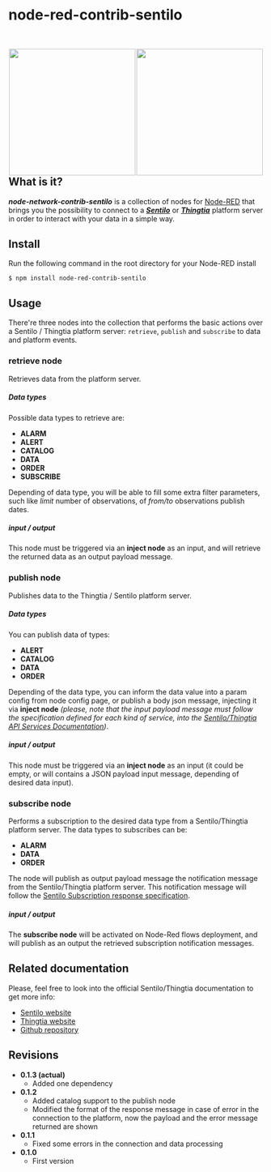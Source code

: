 node-red-contrib-sentilo
========================

<div style="width: 100%; margin: 50px 0px 250px 0px; border: 0px;">
	<div style="width: 50%; float: left; text-align: center; v-align: top; border: 0px;">
		<a href="http://www.sentilo.io" target="_blank" title="www.sentilo.io" alt="www.sentilo.io" style="border: 0px;">
			<img src="http://www.sentilo.io/wordpress/wp-content/uploads/2013/11/ori_SENTILO_sol_negre.png" width="250px">
		</a>
	</div>
	<div style="width: 50%; float: left; text-align: center; v-align: top; border: 0px;">
		<a href="http://www.thingtia.cloud" target="_blank" title="http://www.thingtia.cloud" alt="http://www.thingtia.cloud" style="border: 0px;">
			<img src="http://www.thingtia.cloud/wp-content/uploads/2016/11/Logo-Thingtia-grande.png" width="250px">
		</a>
	</div>
</div>

## What is it?

***node-network-contrib-sentilo*** is a collection of nodes for [Node-RED](http://nodered.org) that brings you the possibility to connect to a [***Sentilo***](http://www.sentilo.io) or [***Thingtia***](http://www.thingtia.cloud) platform server in order to interact with your data in a simple way.


## Install
Run the following command in the root directory for your Node-RED install

    $ npm install node-red-contrib-sentilo

## Usage
There're three nodes into the collection that performs the basic actions over a Sentilo / Thingtia platform server: ``retrieve``, ``publish`` and ``subscribe`` to data and platform events.

### retrieve node
Retrieves data from the platform server. 
##### Data types
Possible data types to retrieve are: 
* **ALARM**
* **ALERT**
* **CATALOG**
* **DATA**
* **ORDER**
* **SUBSCRIBE**

Depending of data type, you will be able to fill some extra filter parameters, such like *limit* number of observations, of *from/to* observations publish dates.

##### input / output
This node must be triggered via an **inject node** as an input, and will retrieve the returned data as an output payload message.

### publish node
Publishes data to the Thingtia / Sentilo platform server.
##### Data types
You can publish data of types: 
* **ALERT**
* **CATALOG**
* **DATA**
* **ORDER**

Depending of the data type, you can inform the data value into a param config from node config page, or publish a body json message, injecting it via **inject node** *(please, note that the input payload message must follow the specification defined for each kind of service, into the [Sentilo/Thingtia API Services Documentation](http://www.sentilo.io/xwiki/bin/view/APIDocs/Services))*.

##### input / output
This node must be triggered via an **inject node** as an input (it could be empty, or will contains a JSON payload input message, depending of desired data input).

### subscribe node
Performs a subscription to the desired data type from a Sentilo/Thingtia platform server.
The data types to subscribes can be:
* **ALARM**
* **DATA**
* **ORDER**

The node will publish as output payload message the notification message from the Sentilo/Thingtia platform server. This notification message will follow the [Sentilo Subscription response specification](http://www.sentilo.io/xwiki/bin/view/APIDocs.Services/Subscription).

##### input / output
The **subscribe node** will be activated on Node-Red flows deployment, and will publish as an output the retrieved subscription notification messages.

## Related documentation

Please, feel free to look into the official Sentilo/Thingtia documentation to get more info:

* [Sentilo website](http://www.sentilo.io)
* [Thingtia website](http://www.thingtia.cloud)
* [Github repository](https://github.com/sentilo/node-red-contrib-sentilo)

## Revisions

* **0.1.3 (actual)**
  * Added one dependency
* **0.1.2**
  * Added catalog support to the publish node 
  * Modified the format of the response message in case of error in the connection to the platform, now the payload and the error message returned are shown 
* **0.1.1**
  * Fixed some errors in the connection and data processing
* **0.1.0**
  * First version